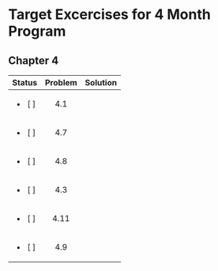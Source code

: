 # Target Excercises for 4 Month Program

## Chapter 4


| Status  | Problem  | Solution  |
|:-:|:-:|:-:|
| <ul><li> [ ] </li></ul>  | 4.1  |   |
| <ul><li> [ ] </li></ul>  | 4.7  |   |
| <ul><li> [ ] </li></ul>  | 4.8  |   |
| <ul><li> [ ] </li></ul>  | 4.3  |   |
| <ul><li> [ ] </li></ul>  | 4.11  |   |
| <ul><li> [ ] </li></ul>  | 4.9  |   |
